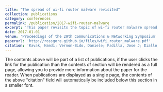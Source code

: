 ```yaml
---
title: "The spread of wi-fi router malware revisited"
collection: publications
category: conferences
permalink: /publication/2017-wifi-router-malware
excerpt: 'This paper revisits the topic of wi-fi router malware spread, likely providing updated insights or models on how such malware propagates through networks.'
date: 2017-01-01
venue: 'Proceedings of the 20th Communications & Networking Symposium'
paperurl: 'http://rossgore.github.io/files/wifi_router_malware.pdf'
citation: 'Kavak, Hamdi; Vernon-Bido, Daniele; Padilla, Jose J; Diallo, Saikou Y; Gore, Ross J. (2017). "The spread of wi-fi router malware revisited." <i>Proceedings of the 20th Communications & Networking Symposium</i>. 1-10.'
---
```

The contents above will be part of a list of publications, if the user clicks the link for the publication than the contents of section will be rendered as a full page, allowing you to provide more information about the paper for the reader. When publications are displayed as a single page, the contents of the above "citation" field will automatically be included below this section in a smaller font.